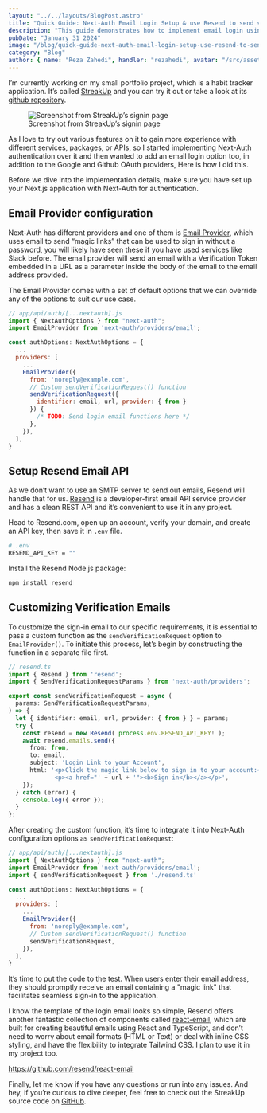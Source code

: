 ```yaml
---
layout: "../../layouts/BlogPost.astro"
title: "Quick Guide: Next-Auth Email Login Setup & use Resend to send verification email"
description: "This guide demonstrates how to implement email login using Next-Auth. It covers a step-by-step instructions of Email Provider setup, using Resend for email handling and showcases customizing verification emails to send email by Resend."
pubDate: "January 31 2024"
image: "/blog/quick-guide-next-auth-email-login-setup-use-resend-to-send-verification-email-01.png"
category: "Blog"
author: { name: "Reza Zahedi", handler: "rezahedi", avatar: "/src/assets/social-avatar.jpg", link: "https://github.com/rezahedi" }
---
```


I’m currently working on my small portfolio project, which is a habit tracker application. It’s called [StreakUp](https://streakup.vercel.app) and you can try it out or take a look at its [github repository](https://github.com/rezahedi/streakup).

<figure class="image">
  <img src="/blog/quick-guide-next-auth-email-login-setup-use-resend-to-send-verification-email-01.png" alt="Screenshot from StreakUp’s signin page">
  <figcaption>Screenshot from StreakUp’s signin page</figcaption>
</figure>

As I love to try out various features on it to gain more experience with different services, packages, or APIs, so I started implementing Next-Auth authentication over it and then wanted to add an email login option too, in addition to the Google and Github OAuth providers, Here is how I did this.

Before we dive into the implementation details, make sure you have set up your Next.js application with Next-Auth for authentication.

## Email Provider configuration

Next-Auth has different providers and one of them is [Email Provider](https://next-auth.js.org/providers/email), which uses email to send “magic links” that can be used to sign in without a password, you will likely have seen these if you have used services like Slack before. The email provider will send an email with a Verification Token embedded in a URL as a parameter inside the body of the email to the email address provided.

The Email Provider comes with a set of default options that we can override any of the options to suit our use case.

```js
// app/api/auth/[...nextauth].js
import { NextAuthOptions } from "next-auth";
import EmailProvider from 'next-auth/providers/email';

const authOptions: NextAuthOptions = {
  ...
  providers: [
    ...
    EmailProvider({
      from: 'noreply@example.com',
      // Custom sendVerificationRequest() function
      sendVerificationRequest({
        identifier: email, url, provider: { from }
      }) {
        /* TODO: Send login email functions here */
      },
    }),
  ],
}
```

## Setup Resend Email API

As we don’t want to use an SMTP server to send out emails, Resend will handle that for us. [Resend](https://resend.com) is a developer-first email API service provider and has a clean REST API and it’s convenient to use it in any project.

Head to Resend.com, open up an account, verify your domain, and create an API key, then save it in `.env` file.

```bash
# .env
RESEND_API_KEY = ""
```

Install the Resend Node.js package:

```bash
npm install resend
```

## Customizing Verification Emails

To customize the sign-in email to our specific requirements, it is essential to pass a custom function as the `sendVerificationRequest` option to `EmailProvider()`. To initiate this process, let’s begin by constructing the function in a separate file first.

```ts
// resend.ts
import { Resend } from 'resend';
import { SendVerificationRequestParams } from 'next-auth/providers';

export const sendVerificationRequest = async (
  params: SendVerificationRequestParams,
) => {
  let { identifier: email, url, provider: { from } } = params;
  try {
    const resend = new Resend( process.env.RESEND_API_KEY! );
    await resend.emails.send({
      from: from,
      to: email,
      subject: 'Login Link to your Account',
      html: '<p>Click the magic link below to sign in to your account:</p>\
             <p><a href="' + url + '"><b>Sign in</b></a></p>',
    });
  } catch (error) {
    console.log({ error });
  }
};
```

After creating the custom function, it’s time to integrate it into Next-Auth configuration options as `sendVerificationRequest`:

```js
// app/api/auth/[...nextauth].js
import { NextAuthOptions } from "next-auth";
import EmailProvider from 'next-auth/providers/email';
import { sendVerificationRequest } from './resend.ts'

const authOptions: NextAuthOptions = {
  ...
  providers: [
    ...
    EmailProvider({
      from: 'noreply@example.com',
      // Custom sendVerificationRequest() function
      sendVerificationRequest,
    }),
  ],
}
```

It’s time to put the code to the test. When users enter their email address, they should promptly receive an email containing a "magic link" that facilitates seamless sign-in to the application.

I know the template of the login email looks so simple, Resend offers another fantastic collection of components called [react-email](https://react.email), which are built for creating beautiful emails using React and TypeScript, and don’t need to worry about email formats (HTML or Text) or deal with inline CSS styling, and have the flexibility to integrate Tailwind CSS. I plan to use it in my project too.

https://github.com/resend/react-email

Finally, let me know if you have any questions or run into any issues. And hey, if you’re curious to dive deeper, feel free to check out the StreakUp source code on [GitHub](https://github.com/rezahedi/streakup).
